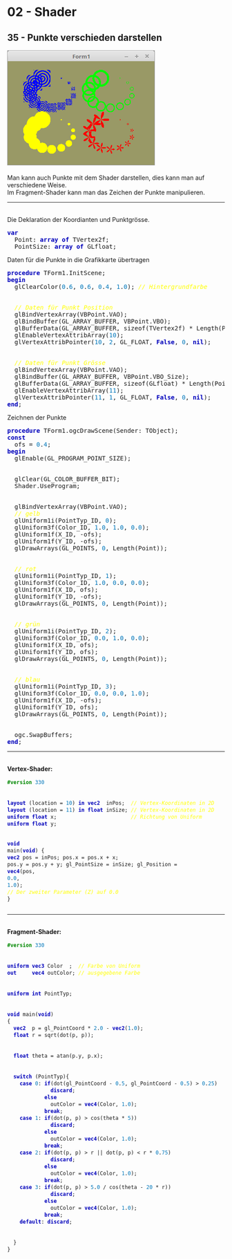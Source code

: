 <html>
    <b><h1>02 - Shader</h1></b>
    <b><h2>35 - Punkte verschieden darstellen</h2></b>
<img src="image.png" alt="Selfhtml"><br><br>
Man kann auch Punkte mit dem Shader darstellen, dies kann man auf verschiedene Weise.<br>
Im Fragment-Shader kann man das Zeichen der Punkte manipulieren.<br>
<hr><br>
Die Deklaration der Koordianten und Punktgrösse.<br>
<pre><code=scal><b><font color="0000BB">var</font></b>
  Point: <b><font color="0000BB">array</font></b> <b><font color="0000BB">of</font></b> TVertex2f;
  PointSize: <b><font color="0000BB">array</font></b> <b><font color="0000BB">of</font></b> GLfloat;</code></pre>
Daten für die Punkte in die Grafikkarte übertragen<br>
<pre><code=scal><b><font color="0000BB">procedure</font></b> TForm1.InitScene;
<b><font color="0000BB">begin</font></b>
  glClearColor(<font color="#0077BB">0</font>.<font color="#0077BB">6</font>, <font color="#0077BB">0</font>.<font color="#0077BB">6</font>, <font color="#0077BB">0</font>.<font color="#0077BB">4</font>, <font color="#0077BB">1</font>.<font color="#0077BB">0</font>); <i><font color="#FFFF00">// Hintergrundfarbe</font></i>
<br>
  <i><font color="#FFFF00">// Daten für Punkt Position</font></i>
  glBindVertexArray(VBPoint.VAO);
  glBindBuffer(GL_ARRAY_BUFFER, VBPoint.VBO);
  glBufferData(GL_ARRAY_BUFFER, sizeof(TVertex2f) * Length(Point), Pointer(Point), GL_STATIC_DRAW);
  glEnableVertexAttribArray(<font color="#0077BB">10</font>);
  glVertexAttribPointer(<font color="#0077BB">10</font>, <font color="#0077BB">2</font>, GL_FLOAT, <b><font color="0000BB">False</font></b>, <font color="#0077BB">0</font>, <b><font color="0000BB">nil</font></b>);
<br>
  <i><font color="#FFFF00">// Daten für Punkt Grösse</font></i>
  glBindVertexArray(VBPoint.VAO);
  glBindBuffer(GL_ARRAY_BUFFER, VBPoint.VBO_Size);
  glBufferData(GL_ARRAY_BUFFER, sizeof(GLfloat) * Length(PointSize), Pointer(PointSize), GL_STATIC_DRAW);
  glEnableVertexAttribArray(<font color="#0077BB">11</font>);
  glVertexAttribPointer(<font color="#0077BB">11</font>, <font color="#0077BB">1</font>, GL_FLOAT, <b><font color="0000BB">False</font></b>, <font color="#0077BB">0</font>, <b><font color="0000BB">nil</font></b>);
<b><font color="0000BB">end</font></b>;</code></pre>
Zeichnen der Punkte<br>
<pre><code=scal><b><font color="0000BB">procedure</font></b> TForm1.ogcDrawScene(Sender: TObject);
<b><font color="0000BB">const</font></b>
  ofs = <font color="#0077BB">0</font>.<font color="#0077BB">4</font>;
<b><font color="0000BB">begin</font></b>
  glEnable(GL_PROGRAM_POINT_SIZE);
<br>
  glClear(GL_COLOR_BUFFER_BIT);
  Shader.UseProgram;
<br>
  glBindVertexArray(VBPoint.VAO);
  <i><font color="#FFFF00">// gelb</font></i>
  glUniform1i(PointTyp_ID, <font color="#0077BB">0</font>);
  glUniform3f(Color_ID, <font color="#0077BB">1</font>.<font color="#0077BB">0</font>, <font color="#0077BB">1</font>.<font color="#0077BB">0</font>, <font color="#0077BB">0</font>.<font color="#0077BB">0</font>);
  glUniform1f(X_ID, -ofs);
  glUniform1f(Y_ID, -ofs);
  glDrawArrays(GL_POINTS, <font color="#0077BB">0</font>, Length(Point));
<br>
  <i><font color="#FFFF00">// rot</font></i>
  glUniform1i(PointTyp_ID, <font color="#0077BB">1</font>);
  glUniform3f(Color_ID, <font color="#0077BB">1</font>.<font color="#0077BB">0</font>, <font color="#0077BB">0</font>.<font color="#0077BB">0</font>, <font color="#0077BB">0</font>.<font color="#0077BB">0</font>);
  glUniform1f(X_ID, ofs);
  glUniform1f(Y_ID, -ofs);
  glDrawArrays(GL_POINTS, <font color="#0077BB">0</font>, Length(Point));
<br>
  <i><font color="#FFFF00">// grün</font></i>
  glUniform1i(PointTyp_ID, <font color="#0077BB">2</font>);
  glUniform3f(Color_ID, <font color="#0077BB">0</font>.<font color="#0077BB">0</font>, <font color="#0077BB">1</font>.<font color="#0077BB">0</font>, <font color="#0077BB">0</font>.<font color="#0077BB">0</font>);
  glUniform1f(X_ID, ofs);
  glUniform1f(Y_ID, ofs);
  glDrawArrays(GL_POINTS, <font color="#0077BB">0</font>, Length(Point));
<br>
  <i><font color="#FFFF00">// blau</font></i>
  glUniform1i(PointTyp_ID, <font color="#0077BB">3</font>);
  glUniform3f(Color_ID, <font color="#0077BB">0</font>.<font color="#0077BB">0</font>, <font color="#0077BB">0</font>.<font color="#0077BB">0</font>, <font color="#0077BB">1</font>.<font color="#0077BB">0</font>);
  glUniform1f(X_ID, -ofs);
  glUniform1f(Y_ID, ofs);
  glDrawArrays(GL_POINTS, <font color="#0077BB">0</font>, Length(Point));
<br>
  ogc.SwapBuffers;
<b><font color="0000BB">end</font></b>;</code></pre>
<hr><br>
<b>Vertex-Shader:</b><br>
<pre><code><b><font color="#008800">#version</font></b> <font color="#0077BB">330</font>
<br>
<b><font color="0000BB">layout</font></b> (location = <font color="#0077BB">10</font>) <b><font color="0000BB">in</font></b> <b><font color="0000BB">vec2</font></b>  inPos;  <i><font color="#FFFF00">// Vertex-Koordinaten in 2D</font></i>
<b><font color="0000BB">layout</font></b> (location = <font color="#0077BB">11</font>) <b><font color="0000BB">in</font></b> <b><font color="0000BB">float</font></b> inSize; <i><font color="#FFFF00">// Vertex-Koordinaten in 2D</font></i>
<b><font color="0000BB">uniform</font></b> <b><font color="0000BB">float</font></b> x;                        <i><font color="#FFFF00">// Richtung von Uniform</font></i>
<b><font color="0000BB">uniform</font></b> <b><font color="0000BB">float</font></b> y;
 
<b><font color="0000BB">void</font></b> main(<b><font color="0000BB">void</font></b>)
{
  <b><font color="0000BB">vec2</font></b> pos = inPos;
  pos.x = pos.x + x;
  pos.y = pos.y + y;
  gl_PointSize = inSize;
  gl_Position  = <b><font color="0000BB">vec4</font></b>(pos, <font color="#0077BB">0</font>.<font color="#0077BB">0</font>, <font color="#0077BB">1</font>.<font color="#0077BB">0</font>);   <i><font color="#FFFF00">// Der zweiter Parameter (Z) auf 0.0</font></i>
}
</code></pre>
<hr><br>
<b>Fragment-Shader:</b><br>
<pre><code><b><font color="#008800">#version</font></b> <font color="#0077BB">330</font>
<br>
<b><font color="0000BB">uniform</font></b> <b><font color="0000BB">vec3</font></b> Color  ;  <i><font color="#FFFF00">// Farbe von Uniform</font></i>
<b><font color="0000BB">out</font></b>     <b><font color="0000BB">vec4</font></b> outColor; <i><font color="#FFFF00">// ausgegebene Farbe</font></i>
<br>
<b><font color="0000BB">uniform</font></b> <b><font color="0000BB">int</font></b> PointTyp;
<br>
<b><font color="0000BB">void</font></b> main(<b><font color="0000BB">void</font></b>)
{
  <b><font color="0000BB">vec2</font></b>  p = gl_PointCoord * <font color="#0077BB">2</font>.<font color="#0077BB">0</font> - <b><font color="0000BB">vec2</font></b>(<font color="#0077BB">1</font>.<font color="#0077BB">0</font>);
  <b><font color="0000BB">float</font></b> r = sqrt(dot(p, p));
<br>
  <b><font color="0000BB">float</font></b> theta = atan(p.y, p.x);
<br>
  <b><font color="0000BB">switch</font></b> (PointTyp){
    <b><font color="0000BB">case</font></b> <font color="#0077BB">0</font>: <b><font color="0000BB">if</font></b>(dot(gl_PointCoord - <font color="#0077BB">0</font>.<font color="#0077BB">5</font>, gl_PointCoord - <font color="#0077BB">0</font>.<font color="#0077BB">5</font>) &gt; <font color="#0077BB">0</font>.<font color="#0077BB">25</font>)
              <b><font color="0000BB">discard</font></b>;
            <b><font color="0000BB">else</font></b>
              outColor = <b><font color="0000BB">vec4</font></b>(Color, <font color="#0077BB">1</font>.<font color="#0077BB">0</font>);
            <b><font color="0000BB">break</font></b>;
    <b><font color="0000BB">case</font></b> <font color="#0077BB">1</font>: <b><font color="0000BB">if</font></b>(dot(p, p) &gt; cos(theta * <font color="#0077BB">5</font>))
              <b><font color="0000BB">discard</font></b>;
            <b><font color="0000BB">else</font></b>
              outColor = <b><font color="0000BB">vec4</font></b>(Color, <font color="#0077BB">1</font>.<font color="#0077BB">0</font>);
            <b><font color="0000BB">break</font></b>;
    <b><font color="0000BB">case</font></b> <font color="#0077BB">2</font>: <b><font color="0000BB">if</font></b>(dot(p, p) &gt; r || dot(p, p) &lt; r * <font color="#0077BB">0</font>.<font color="#0077BB">75</font>)
              <b><font color="0000BB">discard</font></b>;
            <b><font color="0000BB">else</font></b>
              outColor = <b><font color="0000BB">vec4</font></b>(Color, <font color="#0077BB">1</font>.<font color="#0077BB">0</font>);
            <b><font color="0000BB">break</font></b>;
    <b><font color="0000BB">case</font></b> <font color="#0077BB">3</font>: <b><font color="0000BB">if</font></b>(dot(p, p) &gt; <font color="#0077BB">5</font>.<font color="#0077BB">0</font> / cos(theta - <font color="#0077BB">20</font> * r))
              <b><font color="0000BB">discard</font></b>;
            <b><font color="0000BB">else</font></b>
              outColor = <b><font color="0000BB">vec4</font></b>(Color, <font color="#0077BB">1</font>.<font color="#0077BB">0</font>);
            <b><font color="0000BB">break</font></b>;
    <b><font color="0000BB">default</font></b>: <b><font color="0000BB">discard</font></b>;
<br>
  }
}
</code></pre>
<br>
</html>
